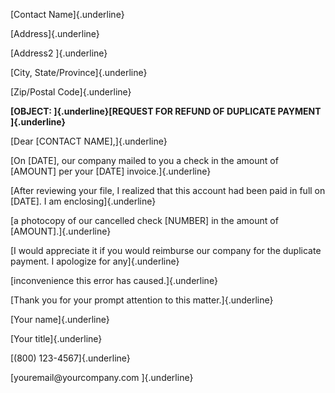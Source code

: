 [Contact Name]{.underline}

[Address]{.underline}

[Address2 ]{.underline}

[City, State/Province]{.underline}

[Zip/Postal Code]{.underline}

**[OBJECT: ]{.underline}[REQUEST FOR REFUND OF DUPLICATE PAYMENT
]{.underline}**

[Dear \[CONTACT NAME\],]{.underline}

[On \[DATE\], our company mailed to you a check in the amount of
\[AMOUNT\] per your \[DATE\] invoice.]{.underline}

[After reviewing your file, I realized that this account had been paid
in full on \[DATE\]. I am enclosing]{.underline}

[a photocopy of our cancelled check \[NUMBER\] in the amount of
\[AMOUNT\].]{.underline}

[I would appreciate it if you would reimburse our company for the
duplicate payment. I apologize for any]{.underline}

[inconvenience this error has caused.]{.underline}

[Thank you for your prompt attention to this matter.]{.underline}

[Your name]{.underline}

[Your title]{.underline}

[(800) 123-4567]{.underline}

[youremail\@yourcompany.com ]{.underline}
